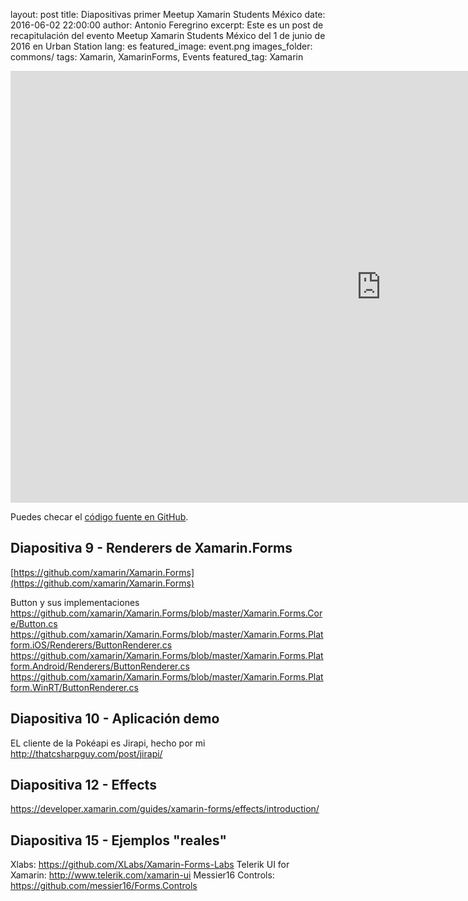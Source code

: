 layout: post
title: Diapositivas primer Meetup Xamarin Students México
date: 2016-06-02 22:00:00
author: Antonio Feregrino
excerpt: Este es un post de recapitulación del evento Meetup Xamarin Students México del 1 de junio de 2016 en Urban Station
lang: es
featured_image: event.png
images_folder: commons/
tags: Xamarin, XamarinForms, Events
featured_tag: Xamarin

<div class="video-wrapper">
<iframe src='https://onedrive.live.com/embed?cid=05D7523CBBAF0419&resid=5D7523CBBAF0419%21128777&authkey=AJJchC74gobuJYE&em=2&wdAr=1.7777777777777777&wdEaa=1' width='1186px' height='691px' frameborder='0'>Esto es un documento de <a target='_blank' href='https://office.com'>Microsoft Office</a> incrustado con tecnología de <a target='_blank' href='https://office.com/webapps'>Office Online</a>.</iframe>
</div>

Puedes checar el [código fuente en GitHub](https://github.com/fferegrino/custom-renderers-talk/releases/tag/m-1).

## Diapositiva 9 - Renderers de Xamarin.Forms
[https://github.com/xamarin/Xamarin.Forms](https://github.com/xamarin/Xamarin.Forms)

Button y sus implementaciones
https://github.com/xamarin/Xamarin.Forms/blob/master/Xamarin.Forms.Core/Button.cs
https://github.com/xamarin/Xamarin.Forms/blob/master/Xamarin.Forms.Platform.iOS/Renderers/ButtonRenderer.cs
https://github.com/xamarin/Xamarin.Forms/blob/master/Xamarin.Forms.Platform.Android/Renderers/ButtonRenderer.cs
https://github.com/xamarin/Xamarin.Forms/blob/master/Xamarin.Forms.Platform.WinRT/ButtonRenderer.cs

## Diapositiva 10 - Aplicación demo

EL cliente de la Pokéapi es Jirapi, hecho por mi http://thatcsharpguy.com/post/jirapi/

## Diapositiva 12 - Effects

https://developer.xamarin.com/guides/xamarin-forms/effects/introduction/

## Diapositiva 15 - Ejemplos "reales"

Xlabs: https://github.com/XLabs/Xamarin-Forms-Labs
Telerik UI for Xamarin: http://www.telerik.com/xamarin-ui
Messier16 Controls: https://github.com/messier16/Forms.Controls